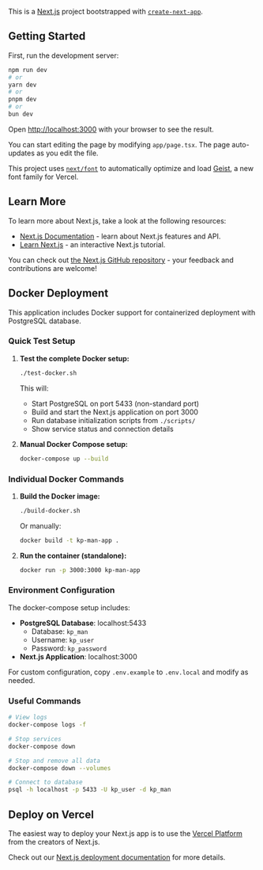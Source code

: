 This is a [Next.js](https://nextjs.org) project bootstrapped with [`create-next-app`](https://nextjs.org/docs/app/api-reference/cli/create-next-app).

## Getting Started

First, run the development server:

```bash
npm run dev
# or
yarn dev
# or
pnpm dev
# or
bun dev
```

Open [http://localhost:3000](http://localhost:3000) with your browser to see the result.

You can start editing the page by modifying `app/page.tsx`. The page auto-updates as you edit the file.

This project uses [`next/font`](https://nextjs.org/docs/app/building-your-application/optimizing/fonts) to automatically optimize and load [Geist](https://vercel.com/font), a new font family for Vercel.

## Learn More

To learn more about Next.js, take a look at the following resources:

- [Next.js Documentation](https://nextjs.org/docs) - learn about Next.js features and API.
- [Learn Next.js](https://nextjs.org/learn) - an interactive Next.js tutorial.

You can check out [the Next.js GitHub repository](https://github.com/vercel/next.js) - your feedback and contributions are welcome!

## Docker Deployment

This application includes Docker support for containerized deployment with PostgreSQL database.

### Quick Test Setup

1. **Test the complete Docker setup:**

   ```bash
   ./test-docker.sh
   ```

   This will:

   - Start PostgreSQL on port 5433 (non-standard port)
   - Build and start the Next.js application on port 3000
   - Run database initialization scripts from `./scripts/`
   - Show service status and connection details

2. **Manual Docker Compose setup:**
   ```bash
   docker-compose up --build
   ```

### Individual Docker Commands

1. **Build the Docker image:**

   ```bash
   ./build-docker.sh
   ```

   Or manually:

   ```bash
   docker build -t kp-man-app .
   ```

2. **Run the container (standalone):**
   ```bash
   docker run -p 3000:3000 kp-man-app
   ```

### Environment Configuration

The docker-compose setup includes:

- **PostgreSQL Database**: localhost:5433
  - Database: `kp_man`
  - Username: `kp_user`
  - Password: `kp_password`
- **Next.js Application**: localhost:3000

For custom configuration, copy `.env.example` to `.env.local` and modify as needed.

### Useful Commands

```bash
# View logs
docker-compose logs -f

# Stop services
docker-compose down

# Stop and remove all data
docker-compose down --volumes

# Connect to database
psql -h localhost -p 5433 -U kp_user -d kp_man
```

## Deploy on Vercel

The easiest way to deploy your Next.js app is to use the [Vercel Platform](https://vercel.com/new?utm_medium=default-template&filter=next.js&utm_source=create-next-app&utm_campaign=create-next-app-readme) from the creators of Next.js.

Check out our [Next.js deployment documentation](https://nextjs.org/docs/app/building-your-application/deploying) for more details.
